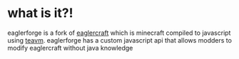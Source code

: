 # what is it?!
eaglerforge is a fork of [eaglercraft](https://eaglercraft.com/) which is minecraft compiled to javascript using [teavm](https://teavm.org/). eaglerforge has a custom javascript api that allows modders to modify eaglercraft without java knowledge
